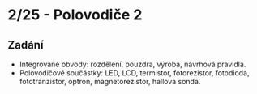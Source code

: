 # 2/25 - Polovodiče 2
## Zadání
- Integrované obvody: rozdělení, pouzdra, výroba, návrhová pravidla.
- Polovodičové součástky: LED, LCD, termistor, fotorezistor, fotodioda, fototranzistor, optron, magnetorezistor, hallova sonda.
